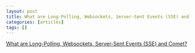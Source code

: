 ```yaml
---
layout: post
title: What are Long-Polling, Websockets, Server-Sent Events (SSE) and Comet?
categories: [articles]
tags: []
---
```


[What are Long-Polling, Websockets, Server-Sent Events (SSE) and Comet?](https://stackoverflow.com/a/12855533)

